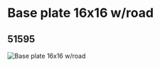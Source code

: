 # Base plate 16x16 w/road
## 51595
![Base plate 16x16 w/road](https://lc-www-live-s.legocdn.com/media/bricks/5/2/4260321.jpg)